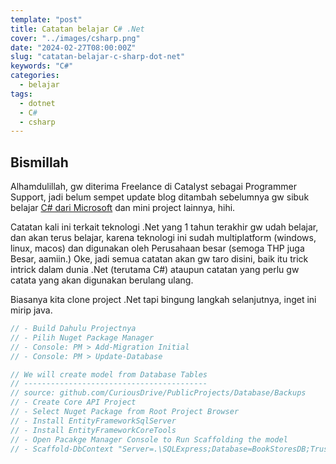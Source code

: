 ```yaml
---
template: "post"
title: Catatan belajar C# .Net
cover: "../images/csharp.png"
date: "2024-02-27T08:00:00Z"
slug: "catatan-belajar-c-sharp-dot-net"
keywords: "C#"
categories:
  - belajar
tags:
  - dotnet
  - C#
  - csharp
---
```



## Bismillah

Alhamdulillah, gw diterima Freelance di Catalyst sebagai Programmer Support, jadi belum sempet update blog ditambah sebelumnya gw sibuk belajar [C# dari Microsoft](https://topidesta.my.id/belajar-c-sharp-sertifikat-resmi) dan mini project lainnya, hihi.

Catatan kali ini terkait teknologi .Net yang 1 tahun terakhir gw udah belajar, dan akan terus belajar, karena teknologi ini sudah multiplatform (windows, linux, macos) dan digunakan oleh Perusahaan besar (semoga THP juga Besar, aamiin.) Oke, jadi semua catatan akan gw taro disini, baik itu trick intrick dalam dunia .Net (terutama C#) ataupun catatan yang perlu gw catata yang akan digunakan berulang ulang.

Biasanya kita clone project .Net tapi bingung langkah selanjutnya, inget ini mirip java.

```csharp
// - Build Dahulu Projectnya
// - Pilih Nuget Package Manager
// - Console: PM > Add-Migration Initial
// - Console: PM > Update-Database

// We will create model from Database Tables
// -----------------------------------------
// source: github.com/CuriousDrive/PublicProjects/Database/Backups
// - Create Core API Project
// - Select Nuget Package from Root Project Browser
// - Install EntityFrameworkSqlServer
// - Install EntityFrameworkCoreTools
// - Open Pacakge Manager Console to Run Scaffolding the model
// - Scaffold-DbContext "Server=.\SQLExpress;Database=BookStoresDB;Trusted_Connection=True;" Microsoft.EntityFrameworkCore.SqlServer -OutputDir Models
```
